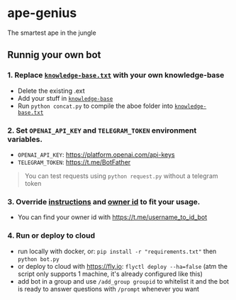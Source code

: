# ape-genius

The smartest ape in the jungle

## Runnig your own bot

### 1. Replace [`knowledge-base.txt`](./knowledge-base.txt) with your own knowledge-base

- Delete the existing .ext
- Add your stuff in [`knowledge-base`](./knowledge-base)
- Run `python concat.py` to compile the aboe folder into [`knowledge-base.txt`](./knowledge-base.txt) 

### 2. Set `OPENAI_API_KEY` and `TELEGRAM_TOKEN` environment variables.

- `OPENAI_API_KEY`: https://platform.openai.com/api-keys
- `TELEGRAM_TOKEN`: https://t.me/BotFather

> You can test requests using `python request.py` without a telegram token

### 3. Override [instructions](https://github.com/ApeWorX/ape-genius/blob/main/bot.py#L108) and [owner id](https://github.com/ApeWorX/ape-genius/blob/main/bot.py#L63) to fit your usage.

- You can find your owner id with https://t.me/username_to_id_bot

### 4. Run or deploy to cloud

- run locally with docker, or: `pip install -r "requirements.txt"` then `python bot.py`
- or deploy to cloud with https://fly.io: `flyctl deploy --ha=false` (atm the script only supports 1 machine, it's already configured like this)
- add bot in a group and use `/add_group groupid` to whitelist it and the bot is ready to answer questions with `/prompt` whenever you want
